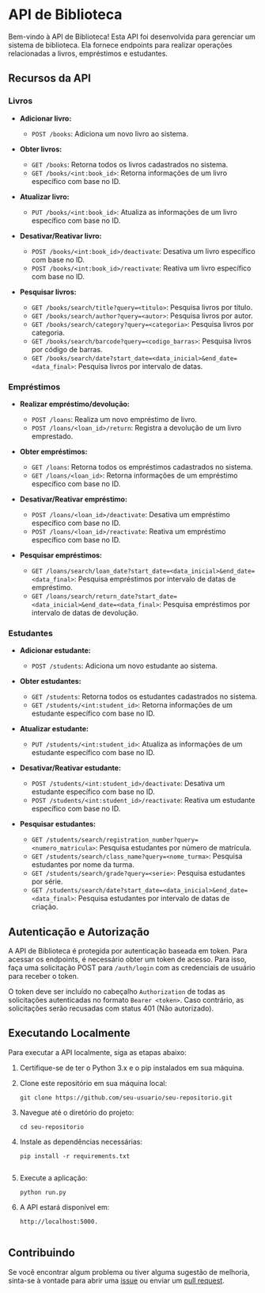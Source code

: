 # API de Biblioteca

Bem-vindo à API de Biblioteca! Esta API foi desenvolvida para gerenciar um sistema de biblioteca. Ela fornece endpoints para realizar operações relacionadas a livros, empréstimos e estudantes.

## Recursos da API

### Livros

- **Adicionar livro:**
  - `POST /books`: Adiciona um novo livro ao sistema.

- **Obter livros:**
  - `GET /books`: Retorna todos os livros cadastrados no sistema.
  - `GET /books/<int:book_id>`: Retorna informações de um livro específico com base no ID.

- **Atualizar livro:**
  - `PUT /books/<int:book_id>`: Atualiza as informações de um livro específico com base no ID.

- **Desativar/Reativar livro:**
  - `POST /books/<int:book_id>/deactivate`: Desativa um livro específico com base no ID.
  - `POST /books/<int:book_id>/reactivate`: Reativa um livro específico com base no ID.

- **Pesquisar livros:**
  - `GET /books/search/title?query=<titulo>`: Pesquisa livros por título.
  - `GET /books/search/author?query=<autor>`: Pesquisa livros por autor.
  - `GET /books/search/category?query=<categoria>`: Pesquisa livros por categoria.
  - `GET /books/search/barcode?query=<codigo_barras>`: Pesquisa livros por código de barras.
  - `GET /books/search/date?start_date=<data_inicial>&end_date=<data_final>`: Pesquisa livros por intervalo de datas.

### Empréstimos

- **Realizar empréstimo/devolução:**
  - `POST /loans`: Realiza um novo empréstimo de livro.
  - `POST /loans/<loan_id>/return`: Registra a devolução de um livro emprestado.

- **Obter empréstimos:**
  - `GET /loans`: Retorna todos os empréstimos cadastrados no sistema.
  - `GET /loans/<loan_id>`: Retorna informações de um empréstimo específico com base no ID.

- **Desativar/Reativar empréstimo:**
  - `POST /loans/<loan_id>/deactivate`: Desativa um empréstimo específico com base no ID.
  - `POST /loans/<loan_id>/reactivate`: Reativa um empréstimo específico com base no ID.

- **Pesquisar empréstimos:**
  - `GET /loans/search/loan_date?start_date=<data_inicial>&end_date=<data_final>`: Pesquisa empréstimos por intervalo de datas de empréstimo.
  - `GET /loans/search/return_date?start_date=<data_inicial>&end_date=<data_final>`: Pesquisa empréstimos por intervalo de datas de devolução.

### Estudantes

- **Adicionar estudante:**
  - `POST /students`: Adiciona um novo estudante ao sistema.

- **Obter estudantes:**
  - `GET /students`: Retorna todos os estudantes cadastrados no sistema.
  - `GET /students/<int:student_id>`: Retorna informações de um estudante específico com base no ID.

- **Atualizar estudante:**
  - `PUT /students/<int:student_id>`: Atualiza as informações de um estudante específico com base no ID.

- **Desativar/Reativar estudante:**
  - `POST /students/<int:student_id>/deactivate`: Desativa um estudante específico com base no ID.
  - `POST /students/<int:student_id>/reactivate`: Reativa um estudante específico com base no ID.

- **Pesquisar estudantes:**
  - `GET /students/search/registration_number?query=<numero_matricula>`: Pesquisa estudantes por número de matrícula.
  - `GET /students/search/class_name?query=<nome_turma>`: Pesquisa estudantes por nome da turma.
  - `GET /students/search/grade?query=<serie>`: Pesquisa estudantes por série.
  - `GET /students/search/date?start_date=<data_inicial>&end_date=<data_final>`: Pesquisa estudantes por intervalo de datas de criação.

## Autenticação e Autorização

A API de Biblioteca é protegida por autenticação baseada em token. Para acessar os endpoints, é necessário obter um token de acesso. Para isso, faça uma solicitação POST para `/auth/login` com as credenciais de usuário para receber o token.

O token deve ser incluído no cabeçalho `Authorization` de todas as solicitações autenticadas no formato `Bearer <token>`. Caso contrário, as solicitações serão recusadas com status 401 (Não autorizado).

## Executando Localmente

Para executar a API localmente, siga as etapas abaixo:

1. Certifique-se de ter o Python 3.x e o pip instalados em sua máquina.

2. Clone este repositório em sua máquina local:

   ```shell
   git clone https://github.com/seu-usuario/seu-repositorio.git

3. Navegue até o diretório do projeto:

   ```shell
   cd seu-repositorio
   
4. Instale as dependências necessárias:
  
   ```shell
   pip install -r requirements.txt
    
5. Execute a aplicação:
    
   ```shell
   python run.py 
   
6. A API estará disponível em:

    ```shell
    http://localhost:5000.


## Contribuindo

Se você encontrar algum problema ou tiver alguma sugestão de melhoria, sinta-se à vontade para abrir uma [issue](https://github.com/nevuos/systemLibraryAPI/issues) ou enviar um [pull request](https://github.com/nevuos/systemLibraryAPI/pulls).
